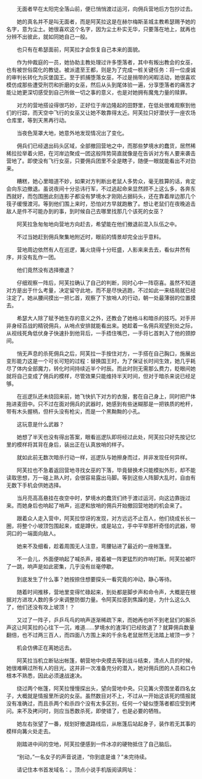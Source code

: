 　　无面者早在太阳完全落山前，便已悄悄渡过运河，向佣兵营地后方包抄过去。

　　她的真名并不是叫无面者，而是阿芙拉这是在赫尔梅斯圣城主教希瑟赐予她的名字，意为尘土。她很喜欢这个名字，因为尘土朴实无华，只要落在地上，就再也分辨不出彼此，就如同她自己一般。

　　也只有在希瑟面前，阿芙拉才会恢复自己本来的面貌。

　　作为仲裁庭的一员，她协助主教处理过许多堕落者，其中有叛出教会的女巫，也有被世俗腐化的教徒。被派遣至王都，则是为了完成一桩关键任务：将一位虔诚的审判长转化为灰堡国王。至于抓捕堕落女巫，不过是捎带的闲暇活动，她很喜欢模仿成那些遭受刑罚和折磨的女巫，然后从头到尾体验一遍，分享堕落者的痛苦才能让她更深切感受到自己所做一切之事的意义，也是对她拥有魔鬼力量的赎罪。

　　对方的营地搭设得很巧妙，正好位于岸边隆起的田野里，在低处很难观察到他们的行踪，而天空中飞行的女巫又让她不敢靠得太近。阿芙拉只好潜伏于一座农场仓库里，等到天黑再行动。

　　当夜色笼罩大地，她意外地发现情况出了变化。

　　佣兵们已经退出码头区域，全部撤回营地之中，而那些梦境水的蠢货，居然稀稀拉拉举着火把，在河岸边聚成一团这般阵势简直就像是在告诉对方有人要来袭击营地了。即使没有飞行女巫，只要佣兵团里不全是瞎子，随便一眼就能看出不对劲来。

　　糟糕，她心里暗道不妙，如果对方判断出老鼠人多势众，毫无胜算的话，肯定会向东边撤退。虽说夜间十分忌讳行军，不过逃起命来显然顾不上这么多，各奔东西就好，而包围圈此刻连影子都没有梦境水才刚刚占据码头，还在靠着岸边那几个筏子缓慢渡河。等到他们围上来时，恐怕对方早就跑散了。想让老鼠们在夜晚追击敌人是件不可能办到的事，到时候自己去哪里找那几个该死的女巫？

　　阿芙拉急匆匆地向营地方向赶去，希望能在他们撤退前混入队伍之中。

　　不过当她赶到佣兵聚集地附近时，眼前的情景却完全出乎意料。

　　营地周边依然有人在巡逻，篝火烧得十分旺盛，人影来来去去，看似井然有序，并没有乱作一团。

　　他们竟然没有选择撤退？

　　仔细观察一阵后，阿芙拉确认了自己的判断，同时心中一阵窃喜。虽然不知道对方是出于什么考量，决定留守此地，而不是尽快逃跑，不过如此一来结局就已经注定了。她从腰间摸出一把匕首，观察了下放哨人的行动，朝一处最薄弱的位置摸去。

　　希瑟大人除了赋予她生存的意义之外，还教会了她格斗和暗杀的技巧。对手并非身经百战的精锐佣兵，从哨点安排就能看出来。她趁着一名佣兵观望别处之际，从视线死角低伏身子快速扑到他背后，一手捂住嘴巴，一手将匕首刺入了他的颈脖间。

　　悄无声息的杀死佣兵之后，阿芙拉一手按住对方，一手搭在自己胸口，施展出变形能力这是一个可长可短的过程：替换国王时，为了保证长时间生效，她几乎耗尽了体内全部魔力，转化时间持续近半个时辰。而此时则无需那么费力，眨眼间她就将自己变成了佣兵的模样，尽管效果只能维持半天时间，但对于暗杀来说已经足够。

　　在巡逻队还未绕回来前，她飞快扒下对方的衣服，套在自己身上，同时把尸体拖进麦田中。只不过在面对佣兵的武器时，她感到有些迷糊那是一把铁质的枪杆，带有木头握柄，但杆头没有枪尖，而是一个黑黝黝的小孔。

　　这玩意是什么武器？

　　她想了半天也没有得出答案，眼看巡逻队即将经过此处，阿芙拉只好先按记忆里的模样将其背在身后，装出正在认真放哨的样子。

　　就如此前无数次暗杀行动一样，巡逻队与她擦身而过，并非发现任何异样。

　　阿芙拉也不急着返回营地寻找女巫的下落，毕竟替换术只能模拟外形，却不能读取思想，万一碰上熟人时，会很容易露出马脚。等到这些人阵脚大乱时，自由有无数下手机会供她选择。

　　当月亮高高悬挂在夜空中时，梦境水的蠢货们终于渡过运河，向这边靠拢过来。而她身后也响起了哨声，巡逻和放哨的佣兵开始撤回营地她的机会来了。

　　跟着众人走入营中，阿芙拉惊讶的发现，对方远远不止百人，他们绕成长长一圈，将整个小坡顶包围起来，或是蹲伏，或是站立，手中平举那杆奇怪的武器，带洞口的一端面向敌人。

　　她来不及细看，趁着周围无人注意，弯腰钻进了最近的一座帐篷里。

　　不一会儿，外面便响起了喊杀声，接着被一阵更猛烈的炸响打断。阿芙拉被吓了一跳，响声是如此密集，几乎没有丝毫停歇。

　　到底发生了什么事？她按捺住想要探头一看究竟的冲动，静心等待。

　　随着时间推移，营地里变得忙碌起来，到处都是脚步声和命令声，大概是在根据对方进攻人数的多少来调整防御力量。令阿芙拉感到焦躁的是，为什么这么久了，他们还没有攻上坡顶！？

　　又过了一阵子，乒乒乓乓的响声逐渐稀疏下来，而她再也听不到老鼠们的厮杀声这让阿芙拉的心往下一沉，难道……梦境水的渣滓们已经败退了？就算佣兵数量翻倍，也不过两三百人，而四面八方围上来的千余名老鼠居然无法踏上坡顶一步？

　　机会仿佛正在离她远去。

　　阿芙拉当机立断钻出帐篷，朝营地中央摸去等到战斗结束，清点人员的时候，她很难瞒过所有人的目光。这并非一次准备充分的潜入，她对佣兵团的人员和口令根本不熟悉，因此必须速战速决。

　　绕过两个帐篷，阿芙拉慢慢探出头，望向营地中央。只见篝火旁围坐着四名女子，大概就是情报里所说的女巫。虽然数目对不上，不过从一开始这该死的情报就没有准确过，而且杀两个和杀四个没有太多区别，任何一个疑似堕落者都应受到拷问。来不及拷问时，则应当悉数杀死，即使错了，也是必要的牺牲。

　　她左右张望了一番，规划好撤退路线后，从帐篷后站起身子，装作若无其事的模样向篝火处走去。

　　刚踏进中间的空地，阿芙拉便感到一件冰凉的硬物抵住了自己脑后。

　　“别动，”一名女子的声音说道，“你到底是谁？”未完待续。

　　请记住本书首发域名：。顶点小说手机版阅读网址：
